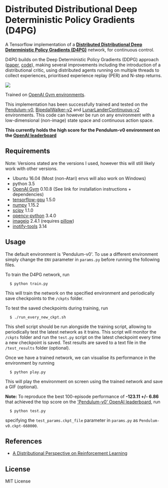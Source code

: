 # Distributed Distributional Deep Deterministic Policy Gradients (D4PG)
A Tensorflow implementation of a [**Distributed Distributional Deep Deterministic Policy Gradients (D4PG)**](https://arxiv.org/abs/1804.08617) network, for continuous control.

D4PG builds on the Deep Deterministic Policy Gradients (DDPG) approach ([paper](https://arxiv.org/pdf/1509.02971.pdf), [code](https://github.com/msinto93/DDPG)), making several improvements including the introduction of a distributional critic, using distributed agents running on multiple threads to collect experiences, prioritised experience replay (PER) and N-step returns.

![](http://wwdabney.gitlab.io/img/distributional_bellman.png)

Trained on [OpenAI Gym environments](https://gym.openai.com/envs).

This implementation has been successfully trained and tested on the [Pendulum-v0](https://gym.openai.com/envs/Pendulum-v0/), [BipedalWalker-v2](https://gym.openai.com/envs/BipedalWalker-v2/) and [LunarLanderContinuous-v2](https://gym.openai.com/envs/LunarLanderContinuous-v2/) environments. This code can however be run on any environment with a low-dimensional (non-image) state space and continuous action space.

**This currently holds the high score for the Pendulum-v0 environment on the [OpenAI leaderboard](https://github.com/openai/gym/wiki/Leaderboard#pendulum-v0)**

## Requirements
Note: Versions stated are the versions I used, however this will still likely work with other versions.

- Ubuntu 16.04 (Most (non-Atari) envs will also work on Windows)
- python 3.5
- [OpenAI Gym](https://github.com/openai/gym) 0.10.8 (See link for installation instructions + dependencies)
- [tensorflow-gpu](https://www.tensorflow.org/) 1.5.0
- [numpy](http://www.numpy.org/) 1.15.2
- [scipy](http://www.scipy.org/install.html) 1.1.0
- [opencv-python](http://opencv.org/) 3.4.0
- [imageio](http://imageio.github.io/) 2.4.1 (requires [pillow](https://python-pillow.org/))
- [inotify-tools](https://github.com/rvoicilas/inotify-tools/wiki) 3.14

## Usage
The default environment is 'Pendulum-v0'. To use a different environment simply change the `ENV` parameter in `params.py` before running the following files.

To train the D4PG network, run
```
  $ python train.py
```
This will train the network on the specified environment and periodically save checkpoints to the `/ckpts` folder.

To test the saved checkpoints during training, run
```
  $ ./run_every_new_ckpt.sh
```
This shell script should be run alongside the training script, allowing to periodically test the latest network as it trains. This script will monitor the `/ckpts` folder and run the `test.py` script on the latest checkpoint every time a new checkpoint is saved. Test results are saved to a text file in the `/test_results` folder (optional).

Once we have a trained network, we can visualise its performance in the environment by running
```
  $ python play.py
```
This will play the environment on screen using the trained network and save a GIF (optional).

**Note:** To reproduce the best 100-episode performance of **-123.11 +/- 6.86** that achieved the top score on the ['Pendulum-v0' OpenAI leaderboard](https://github.com/openai/gym/wiki/Leaderboard#pendulum-v0), run
```
  $ python test.py
```
specifying the `test_params.ckpt_file` parameter in `params.py` as `Pendulum-v0.ckpt-660000`.

## References
- [A Distributional Perspective on Reinforcement Learning](http://wwdabney.gitlab.io/publication/distributional-perspective/)

## License
MIT License
